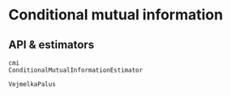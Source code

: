 # Conditional mutual information

## API & estimators

```@docs
cmi
ConditionalMutualInformationEstimator
```

```@docs
VejmelkaPalus
```
